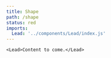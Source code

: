```yaml
---
title: Shape
path: /shape
status: red
imports:
  Lead: '../components/Lead/index.js'
---
```


```render html
<Lead>Content to come.</Lead>
```

